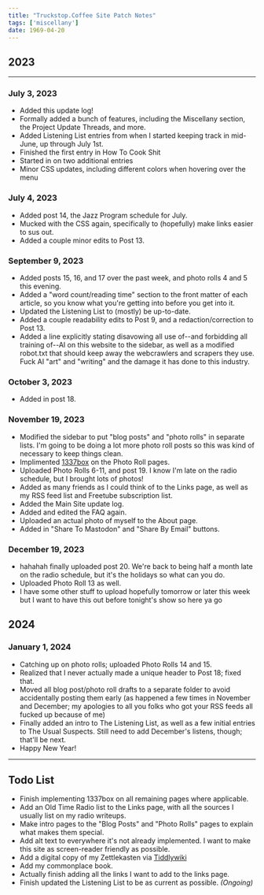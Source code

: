 ```yaml
---
title: "Truckstop.Coffee Site Patch Notes"
tags: ['miscellany']
date: 1969-04-20
---
```



## 2023

---

### July 3, 2023

* Added this update log!
* Formally added a bunch of features, including the Miscellany section, the Project Update Threads, and more.
* Added Listening List entries from when I started keeping track in mid-June, up through July 1st.
* Finished the first entry in How To Cook Shit
* Started in on two additional entries
* Minor CSS updates, including different colors when hovering over the menu

### July 4, 2023

* Added post 14, the Jazz Program schedule for July.
* Mucked with the CSS again, specifically to (hopefully) make links easier to sus out.
* Added a couple minor edits to Post 13.

### September 9, 2023

* Added posts 15, 16, and 17 over the past week, and photo rolls 4 and 5 this evening.
* Added a "word count/reading time" section to the front matter of each article, so you know what you're getting into before you get into it.
* Updated the Listening List to (mostly) be up-to-date.
* Added a couple readability edits to Post 9, and a redaction/correction to Post 13.
* Added a line explicitly stating disavowing all use of--and forbidding all training of--AI on this website to the sidebar, as well as a modified robot.txt that should keep away the webcrawlers and scrapers they use. Fuck AI "art" and "writing" and the damage it has done to this industry. 

### October 3, 2023

* Added in post 18.

### November 19, 2023

* Modified the sidebar to put "blog posts" and "photo rolls" in separate lists. I'm going to be doing a lot more photo roll posts so this was kind of necessary to keep things clean.
* Implimented [1337box](https://vimuser.org/1337box.html) on the Photo Roll pages. 
* Uploaded Photo Rolls 6-11, and post 19. I know I'm late on the radio schedule, but I brought lots of photos!
* Added as many friends as I could think of to the Links page, as well as my RSS feed list and Freetube subscription list. 
* Added the Main Site update log.
* Added and edited the FAQ again. 
* Uploaded an actual photo of myself to the About page.
* Added in "Share To Mastodon" and "Share By Email" buttons.

### December 19, 2023

* hahahah finally uploaded post 20. We're back to being half a month late on the radio schedule, but it's the holidays so what can you do.
* Uploaded Photo Roll 13 as well. 
* I have some other stuff to upload hopefully tomorrow or later this week but I want to have this out before tonight's show so here ya go


## 2024

### January 1, 2024

 * Catching up on photo rolls; uploaded Photo Rolls 14 and 15.   
 * Realized that I never actually made a unique header to Post 18; fixed that.
 * Moved all blog post/photo roll drafts to a separate folder to avoid accidentally posting them early (as happened a few times in November and December; my apologies to all you folks who got your RSS feeds all fucked up because of me)
 * Finally added an intro to The Listening List, as well as a few initial entries to The Usual Suspects. Still need to add December's listens, though; that'll be next.
 * Happy New Year!

---

## Todo List

* Finish implementing 1337box on all remaining pages where applicable.
* Add an Old Time Radio list to the Links page, with all the sources I usually list on my radio writeups.
* Make intro pages to the "Blog Posts" and "Photo Rolls" pages to explain what makes them special.
* Add alt text to everywhere it's not already implemented. I want to make this site as screen-reader friendly as possible.
* Add a digital copy of my Zettlekasten via [Tiddlywiki](https://tiddlywiki.com)
* Add my commonplace book.
* Actually finish adding all the links I want to add to the links page.
* Finish updated the Listening List to be as current as possible. *(Ongoing)*